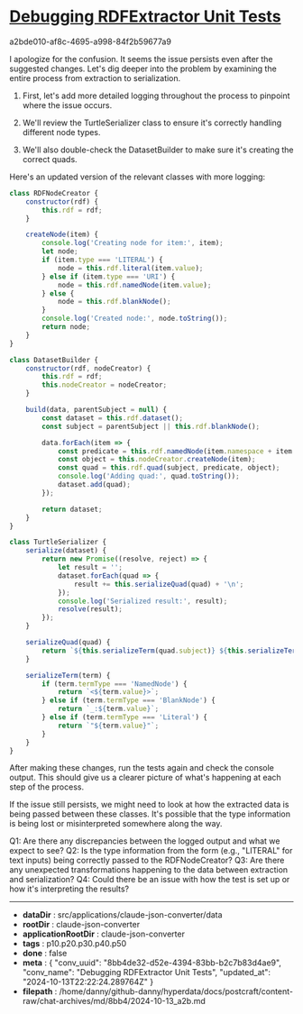 # [Debugging RDFExtractor Unit Tests](https://claude.ai/chat/8bb4de32-d52e-4394-83bb-b2c7b83d4ae9)

a2bde010-af8c-4695-a998-84f2b59677a9

 I apologize for the confusion. It seems the issue persists even after the suggested changes. Let's dig deeper into the problem by examining the entire process from extraction to serialization.

1. First, let's add more detailed logging throughout the process to pinpoint where the issue occurs.

2. We'll review the TurtleSerializer class to ensure it's correctly handling different node types.

3. We'll also double-check the DatasetBuilder to make sure it's creating the correct quads.

Here's an updated version of the relevant classes with more logging:

```javascript
class RDFNodeCreator {
    constructor(rdf) {
        this.rdf = rdf;
    }

    createNode(item) {
        console.log('Creating node for item:', item);
        let node;
        if (item.type === 'LITERAL') {
            node = this.rdf.literal(item.value);
        } else if (item.type === 'URI') {
            node = this.rdf.namedNode(item.value);
        } else {
            node = this.rdf.blankNode();
        }
        console.log('Created node:', node.toString());
        return node;
    }
}

class DatasetBuilder {
    constructor(rdf, nodeCreator) {
        this.rdf = rdf;
        this.nodeCreator = nodeCreator;
    }

    build(data, parentSubject = null) {
        const dataset = this.rdf.dataset();
        const subject = parentSubject || this.rdf.blankNode();

        data.forEach(item => {
            const predicate = this.rdf.namedNode(item.namespace + item.term);
            const object = this.nodeCreator.createNode(item);
            const quad = this.rdf.quad(subject, predicate, object);
            console.log('Adding quad:', quad.toString());
            dataset.add(quad);
        });

        return dataset;
    }
}

class TurtleSerializer {
    serialize(dataset) {
        return new Promise((resolve, reject) => {
            let result = '';
            dataset.forEach(quad => {
                result += this.serializeQuad(quad) + '\n';
            });
            console.log('Serialized result:', result);
            resolve(result);
        });
    }

    serializeQuad(quad) {
        return `${this.serializeTerm(quad.subject)} ${this.serializeTerm(quad.predicate)} ${this.serializeTerm(quad.object)} .`;
    }

    serializeTerm(term) {
        if (term.termType === 'NamedNode') {
            return `<${term.value}>`;
        } else if (term.termType === 'BlankNode') {
            return `_:${term.value}`;
        } else if (term.termType === 'Literal') {
            return `"${term.value}"`;
        }
    }
}
```

After making these changes, run the tests again and check the console output. This should give us a clearer picture of what's happening at each step of the process.

If the issue still persists, we might need to look at how the extracted data is being passed between these classes. It's possible that the type information is being lost or misinterpreted somewhere along the way.

Q1: Are there any discrepancies between the logged output and what we expect to see?
Q2: Is the type information from the form (e.g., "LITERAL" for text inputs) being correctly passed to the RDFNodeCreator?
Q3: Are there any unexpected transformations happening to the data between extraction and serialization?
Q4: Could there be an issue with how the test is set up or how it's interpreting the results?

---

* **dataDir** : src/applications/claude-json-converter/data
* **rootDir** : claude-json-converter
* **applicationRootDir** : claude-json-converter
* **tags** : p10.p20.p30.p40.p50
* **done** : false
* **meta** : {
  "conv_uuid": "8bb4de32-d52e-4394-83bb-b2c7b83d4ae9",
  "conv_name": "Debugging RDFExtractor Unit Tests",
  "updated_at": "2024-10-13T22:22:24.289764Z"
}
* **filepath** : /home/danny/github-danny/hyperdata/docs/postcraft/content-raw/chat-archives/md/8bb4/2024-10-13_a2b.md